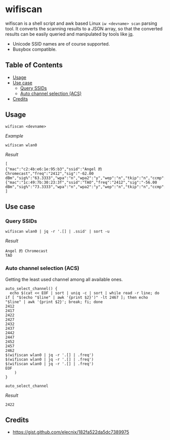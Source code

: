 # wifiscan

wifiscan is a shell script and awk based Linux `iw <devname> scan` parsing tool.
It converts the scanning results to a JSON array, so that the converted results can be easily queried and manipulated by tools like [jq](https://stedolan.github.io/jq/).

* Unicode SSID names are of course supported.
* Busybox compatible.

## Table of Contents

* [Usage](#usage)
* [Use case](#use-case)
    - [Query SSIDs](#query-ssids)
    - [Auto channel selection (ACS)](#auto-channel-selection-asc)
* [Credits](#credits)

## Usage

```
wifiscan <devname>
```

*Example*

```
wifiscan wlan0
```

*Result*

```
[
{"mac":"c2:4b:e6:1e:95:b3","ssid":"Angel 的 Chromecast","freq":"2412","sig":"-62.00 dBm","sig%":"63.3333","wpa":"n","wpa2":"y","wep":"n","tkip":"n","ccmp":"y"},
{"mac":"1c:49:7b:30:23:3f","ssid":"TAO","freq":"2412","sig":"-56.00 dBm","sig%":"73.3333","wpa":"n","wpa2":"y","wep":"n","tkip":"n","ccmp":"y"}
]
```

## Use case

### Query SSIDs

```
wifiscan wlan0 | jq -r '.[] | .ssid' | sort -u
```

*Result*

```
Angel 的 Chromecast
TAO
```

### Auto channel selection (ACS)

Getting the least used channel among all available ones.

```
auto_select_channel() {
  echo $(cat << EOF | sort | uniq -c | sort | while read -r line; do if [ "$(echo "$line" | awk '{print $2}')" -lt 2467 ]; then echo "$line" | awk '{print $2}'; break; fi; done
2412
2417
2422
2427
2432
2437
2442
2447
2452
2457
2462
$(wifiscan wlan0 | jq -r '.[] | .freq')
$(wifiscan wlan0 | jq -r '.[] | .freq')
$(wifiscan wlan0 | jq -r '.[] | .freq')
EOF
    )
}

auto_select_channel
```

*Result*

```
2422
```

## Credits

* https://gist.github.com/elecnix/182fa522da5dc7389975
